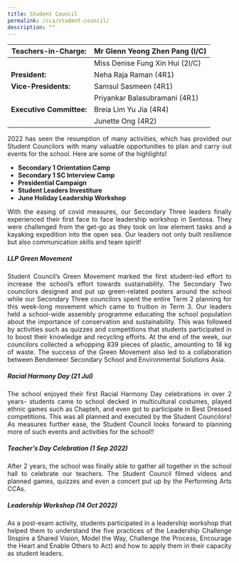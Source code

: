 ```yaml
---
title: Student Council
permalink: /cca/student-council/
description: ""
---
```

|  **Teachers-in-Charge:** | Mr Glenn Yeong Zhen Pang (I/C) | 
| -------- | -------- |
| |Miss Denise Fung Xin Hui (2I/C) |
|**President:** | Neha Raja Raman (4R1)|
|**Vice-Presidents:** |Samsul Sasmeen (4R1) |
| |Priyankar Balasubramani (4R1) |
|**Executive Committee:** |Breia Lim Yu Jia (4R4)|
| |Junette Ong (4R2)  |




<p style="text-align:justify"> 2022 has seen the resumption of many activities, which has provided our Student Councilors with many valuable opportunities to plan and carry out events for the school. Here are some of the highlights!</p>

* **Secondary 1 Orientation Camp**<br>
* **Secondary 1 SC Interview Camp**<br>
* **Presidential Campaign**<br>
* **Student Leaders Investiture**<br>
* **June Holiday Leadership Workshop**<br>

<p style="text-align:justify">With the easing of covid measures, our Secondary Three leaders finally experienced their first face to face leadership workshop in Sentosa. They were challenged from the get-go as they took on low element tasks and a kayaking expedition into the open sea. Our leaders not only built resilience but also communication skills and team spirit!
</p>



##### **LLP Green Movement**

<p style="text-align:justify">Student Council’s Green Movement marked the first student-led effort to increase the school’s effort towards sustainability. The Secondary Two councilors designed and put up green-related posters around the school while our Secondary Three councilors spent the entire Term 2 planning for this week-long movement which came to fruition in Term 3. Our leaders held a school-wide assembly programme educating the school population about the importance of conservation and sustainability. This was followed by activities such as quizzes and competitions that students participated in to boost their knowledge and recycling efforts. At the end of the week, our councilors collected a whopping 839 pieces of plastic, amounting to 18 kg of waste. The success of the Green Movement also led to a collaboration between Bendemeer Secondary School and Environmental Solutions Asia.</p>

##### **Racial Harmony Day (21 Jul)**

<p style="text-align:justify">The school enjoyed their first Racial Harmony Day celebrations in over 2 years- students came to school decked in multicultural costumes, played ethnic games such as Chapteh, and even got to participate in Best Dressed competitions. This was all planned and executed by the Student Councilors! As measures further ease, the Student Council looks forward to planning more of such events and activities for the school!!</p>

##### **Teacher’s Day Celebration (1 Sep 2022)**
<p style="text-align:justify">After 2 years, the school was finally able to gather all together in the school hall to celebrate our teachers. The Student Council filmed videos and planned games, quizzes and even a concert put up by the Performing Arts CCAs. 
</p>

##### **Leadership Workshop (14 Oct 2022)** 
<p style="text-align:justify">As a post-exam activity, students participated in a leadership workshop that helped them to understand the five practices of the Leadership Challenge (Inspire a Shared Vision, Model the Way, Challenge the Process, Encourage the Heart and Enable Others to Act) and how to apply them in their capacity as student leaders. </p>